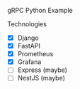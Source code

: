 gRPC Python Example

Technologies
- [x] Django
- [x] FastAPI
- [x] Prometheus
- [x] Grafana
- [ ] Express (maybe)
- [ ] NestJS (maybe)
